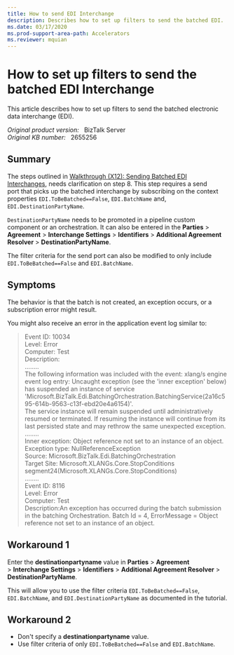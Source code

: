 ```yaml
---
title: How to send EDI Interchange
description: Describes how to set up filters to send the batched EDI.
ms.date: 03/17/2020
ms.prod-support-area-path: Accelerators
ms.reviewer: mquian
---
```

# How to set up filters to send the batched EDI Interchange

This article describes how to set up filters to send the batched electronic data interchange (EDI).

_Original product version:_ &nbsp;  BizTalk Server  
_Original KB number:_ &nbsp; 2655256

## Summary

The steps outlined in [Walkthrough (X12): Sending Batched EDI Interchanges](/biztalk/core/walkthrough-x12-sending-batched-edi-interchanges), needs clarification on step 8. This step requires a send port that picks up the batched interchange by subscribing on the context properties `EDI.ToBeBatched==False`, `EDI.BatchName` and, `EDI.DestinationPartyName`.

`DestinationPartyName` needs to be promoted in a pipeline custom component or an orchestration. It can also be entered in the **Parties** > **Agreement** > **Interchange Settings** > **Identifiers** > **Additional Agreement Resolver** > **DestinationPartyName**.

The filter criteria for the send port can also be modified to only include `EDI.ToBeBatched==False` and `EDI.BatchName`.

## Symptoms

The behavior is that the batch is not created, an exception occurs, or a subscription error might result.

You might also receive an error in the application event log similar to:

> Event ID: 10034  
> Level: Error  
> Computer: Test  
> Description:  
>........  
> The following information was included with the event: xlang/s engine event log entry: Uncaught exception (see the 'inner exception' below) has suspended an instance of service 'Microsoft.BizTalk.Edi.BatchingOrchestration.BatchingService(2a16c595-614b-9563-c13f-ebd20e4a6154)'.  
> The service instance will remain suspended until administratively resumed or terminated. If resuming the instance will continue from its last persisted state and may rethrow the same unexpected exception.  
> ........  
>Inner exception: Object reference not set to an instance of an object.  
>Exception type: NullReferenceException  
>Source: Microsoft.BizTalk.Edi.BatchingOrchestration  
>Target Site: Microsoft.XLANGs.Core.StopConditions segment24(Microsoft.XLANGs.Core.StopConditions)  
>........  
>Event ID: 8116  
>Level: Error  
>Computer: Test  
>Description:An exception has occurred during the batch submission in the batching Orchestration. Batch Id = 4, ErrorMessage = Object reference not set to an instance of an object.

## Workaround 1

Enter the **destinationpartyname** value in **Parties** > **Agreement** > **Interchange Settings** > **Identifiers** > **Additional Agreement Resolver** > **DestinationPartyName**.

This will allow you to use the filter criteria `EDI.ToBeBatched==False`, `EDI.BatchName`, and `EDI.DestinationPartyName` as documented in the tutorial.

## Workaround 2

- Don't specify a **destinationpartyname** value.
- Use filter criteria of only `EDI.ToBeBatched==False` and `EDI.BatchName`.

